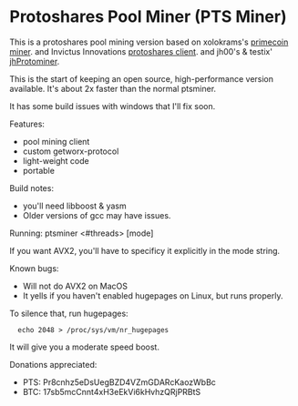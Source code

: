 Protoshares Pool Miner (PTS Miner)
==================================

This is a protoshares pool mining version
based on xolokrams's [primecoin miner](https://github.com/thbaumbach/primecoin).
and Invictus Innovations [protoshares client](https://github.com/InvictusInnovations/ProtoShares).
and jh00's & testix' [jhProtominer](https://github.com/jh000/jhProtominer).

This is the start of keeping an open source, high-performance version
available.  It's about 2x faster than the normal ptsminer.

It has some build issues with windows that I'll fix soon.

Features:
- pool mining client
- custom getworx-protocol
- light-weight code
- portable

Build notes:
- you'll need libboost & yasm
- Older versions of gcc may have issues.

Running:
ptsminer <payment-addr> <#threads> [mode]

If you want AVX2, you'll have to specificy it explicitly in the mode string.

Known bugs:
- Will not do AVX2 on MacOS
- It yells if you haven't enabled hugepages on Linux, but runs properly.

To silence that, run hugepages:
```
  echo 2048 > /proc/sys/vm/nr_hugepages
```

It will give you a moderate speed boost.

Donations appreciated:
 - PTS: Pr8cnhz5eDsUegBZD4VZmGDARcKaozWbBc
 - BTC: 17sb5mcCnnt4xH3eEkVi6kHvhzQRjPRBtS

